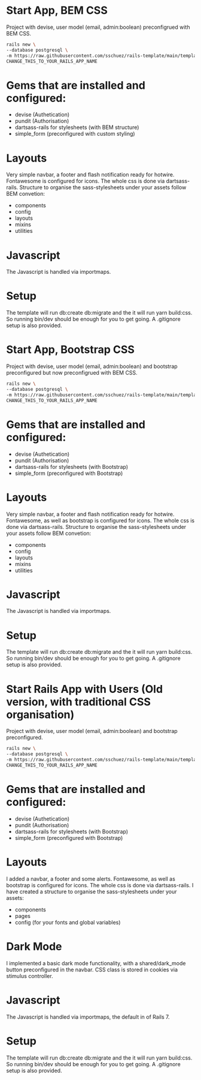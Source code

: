 # Start App, BEM CSS
Project with devise, user model (email, admin:boolean) preconfigrued with BEM CSS.
```bash
rails new \
--database postgresql \
-m https://raw.githubusercontent.com/sschuez/rails-template/main/template_bem.rb \
CHANGE_THIS_TO_YOUR_RAILS_APP_NAME
```

# Gems that are installed and configured:
* devise (Authetication)
* pundit (Authorisation)
* dartsass-rails for stylesheets (with BEM structure)
* simple_form (preconfigured with custom styling)

# Layouts
Very simple navbar, a footer and flash notification ready for hotwire. Fontawesome is configured for icons.
The whole css is done via dartsass-rails. Structure to organise the sass-stylesheets under your assets follow BEM convetion: 
* components
* config
* layouts
* mixins
* utilities

# Javascript
The Javascript is handled via importmaps.

# Setup
The template will run db:create db:migrate and the it will run yarn build:css. So running bin/dev should be enough for you to get going.
A .gitignore setup is also provided.


# Start App, Bootstrap CSS
Project with devise, user model (email, admin:boolean) and bootstrap preconfigured but now preconfigrued with BEM CSS.
```bash
rails new \
--database postgresql \
-m https://raw.githubusercontent.com/sschuez/rails-template/main/template_bootstrap.rb \
CHANGE_THIS_TO_YOUR_RAILS_APP_NAME
```

# Gems that are installed and configured:
* devise (Authetication)
* pundit (Authorisation)
* dartsass-rails for stylesheets (with Bootstrap)
* simple_form (preconfigured with Bootstrap)

# Layouts
Very simple navbar, a footer and flash notification ready for hotwire. Fontawesome, as well as bootstrap is configured for icons.
The whole css is done via dartsass-rails. Structure to organise the sass-stylesheets under your assets follow BEM convetion: 
* components
* config
* layouts
* mixins
* utilities

# Javascript
The Javascript is handled via importmaps.

# Setup
The template will run db:create db:migrate and the it will run yarn build:css. So running bin/dev should be enough for you to get going.
A .gitignore setup is also provided.


# Start Rails App with Users (Old version, with traditional CSS organisation)
Project with devise, user model (email, admin:boolean) and bootstrap preconfigured.
```bash
rails new \
--database postgresql \
-m https://raw.githubusercontent.com/sschuez/rails-template/main/template.rb \
CHANGE_THIS_TO_YOUR_RAILS_APP_NAME
```

# Gems that are installed and configured:
* devise (Authetication)
* pundit (Authorisation)
* dartsass-rails for stylesheets (with Bootstrap)
* simple_form (preconfigured with Bootstrap)

# Layouts
I added a navbar, a footer and some alerts. Fontawesome, as well as bootstrap is configured for icons.
The whole css is done via dartsass-rails. I have created a structure to organise the sass-stylesheets under your assets: 
* components 
* pages
* config (for your fonts and global variables)

# Dark Mode
I implemented a basic dark mode functionality, with a shared/dark_mode button preconfigured in the navbar. CSS class is stored in cookies via stimulus controller.

# Javascript
The Javascript is handled via importmaps, the default in of Rails 7.

# Setup
The template will run db:create db:migrate and the it will run yarn build:css. So running bin/dev should be enough for you to get going.
A .gitignore setup is also provided.
